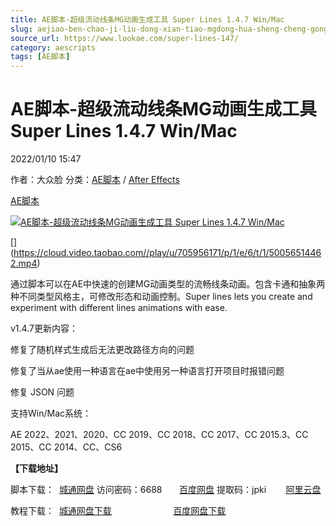 ```yaml
---
title: AE脚本-超级流动线条MG动画生成工具 Super Lines 1.4.7 Win/Mac
slug: aejiao-ben-chao-ji-liu-dong-xian-tiao-mgdong-hua-sheng-cheng-gong-ju-super-lines-1-4-7-win-mac
source_url: https://www.lookae.com/super-lines-147/
category: aescripts
tags: [AE脚本]
---
```

# AE脚本-超级流动线条MG动画生成工具 Super Lines 1.4.7 Win/Mac

2022/01/10 15:47

作者：大众脸
分类：[AE脚本](https://www.lookae.com/after-effects/aescripts/) / [After Effects](https://www.lookae.com/after-effects/)

[AE脚本](https://www.lookae.com/tag/ae%e8%84%9a%e6%9c%ac/)

[![AE脚本-超级流动线条MG动画生成工具 Super Lines 1.4.7 Win/Mac](https://www.lookae.com/wp-content/uploads/2017/12/Super-Lines.jpg "AE脚本-超级流动线条MG动画生成工具 Super Lines 1.4.7 Win/Mac-LookAE.com")](https://www.lookae.com/wp-content/uploads/2017/12/Super-Lines.jpg)

[﻿[﻿]("https://cloud.video.taobao.com//play/u/705956171/p/1/e/6/t/1/50056514462.mp4)](https://cloud.video.taobao.com//play/u/705956171/p/1/e/6/t/1/50056514462.mp4)

通过脚本可以在AE中快速的创建MG动画类型的流畅线条动画。包含卡通和抽象两种不同类型风格主，可修改形态和动画控制。Super lines lets you create and experiment with different lines animations with ease.

v1.4.7更新内容：

修复了随机样式生成后无法更改路径方向的问题

修复了当从ae使用一种语言在ae中使用另一种语言打开项目时报错问题

修复 JSON 问题

支持Win/Mac系统：

AE 2022、2021、2020、CC 2019、CC 2018、CC 2017、CC 2015.3、CC 2015、CC 2014、CC、CS6

**【下载地址】**

脚本下载：  [城通网盘](https://url70.ctfile.com/f/2827370-534373079-9652c5) 访问密码：6688       [百度网盘](https://pan.baidu.com/s/15-1iABBAXhOntyy_4FFuEA?pwd=jpki) 提取码：jpki        [阿里云盘](https://www.aliyundrive.com/s/Q1GdAd5vKSs)

教程下载：  [城通网盘下载](https://lookae.ctfile.com/fs/680462-231226150)                         [百度网盘下载](https://pan.baidu.com/s/1pLMb8a3)
